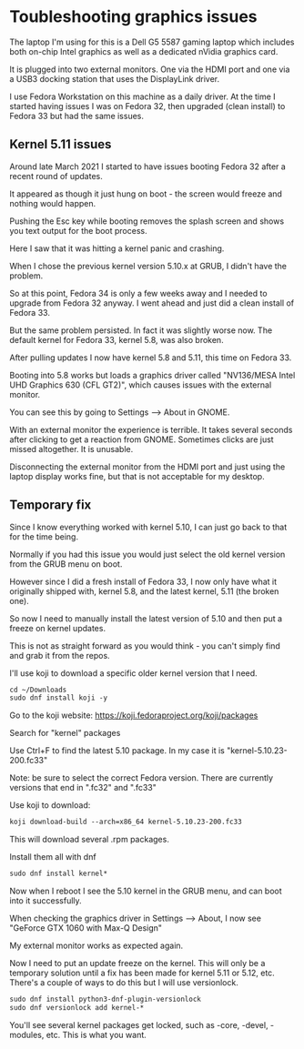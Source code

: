 # Toubleshooting graphics issues

The laptop I'm using for this is a Dell G5 5587 gaming laptop which includes both on-chip Intel graphics as well as a dedicated nVidia graphics card.

It is plugged into two external monitors. One via the HDMI port and one via a USB3 docking station that uses the DisplayLink driver.

I use Fedora Workstation on this machine as a daily driver. At the time I started having issues I was on Fedora 32, then upgraded (clean install) to Fedora 33 but had the same issues.

## Kernel 5.11 issues
Around late March 2021 I started to have issues booting Fedora 32 after a recent round of updates.

It appeared as though it just hung on boot - the screen would freeze and nothing would happen.

Pushing the Esc key while booting removes the splash screen and shows you text output for the boot process.

Here I saw that it was hitting a kernel panic and crashing.

When I chose the previous kernel version 5.10.x at GRUB, I didn't have the problem.

So at this point, Fedora 34 is only a few weeks away and I needed to upgrade from Fedora 32 anyway. I went ahead and just did a clean install of Fedora 33.

But the same problem persisted. In fact it was slightly worse now. The default kernel for Fedora 33, kernel 5.8, was also broken.

After pulling updates I now have kernel 5.8 and 5.11, this time on Fedora 33.

Booting into 5.8 works but loads a graphics driver called "NV136/MESA Intel UHD Graphics 630 (CFL GT2)", which causes issues with the external monitor.

You can see this by going to Settings --> About in GNOME.

With an external monitor the experience is terrible. It takes several seconds after clicking to get a reaction from GNOME. Sometimes clicks are just missed altogether. It is unusable.

Disconnecting the external monitor from the HDMI port and just using the laptop display works fine, but that is not acceptable for my desktop.


## Temporary fix
Since I know everything worked with kernel 5.10, I can just go back to that for the time being.

Normally if you had this issue you would just select the old kernel version from the GRUB menu on boot.

However since I did a fresh install of Fedora 33, I now only have what it originally shipped with, kernel 5.8, and the latest kernel, 5.11 (the broken one).

So now I need to manually install the latest version of 5.10 and then put a freeze on kernel updates.

This is not as straight forward as you would think - you can't simply find and grab it from the repos.

I'll use koji to download a specific older kernel version that I need.

```markdown
cd ~/Downloads
sudo dnf install koji -y
```

Go to the koji website: https://koji.fedoraproject.org/koji/packages

Search for "kernel" packages

Use Ctrl+F to find the latest 5.10 package. In my case it is "kernel-5.10.23-200.fc33"

Note: be sure to select the correct Fedora version. There are currently versions that end in ".fc32" and ".fc33"

Use koji to download:
```markdown
koji download-build --arch=x86_64 kernel-5.10.23-200.fc33
```

This will download several .rpm packages.

Install them all with dnf
```markdown
sudo dnf install kernel*
```

Now when I reboot I see the 5.10 kernel in the GRUB menu, and can boot into it successfully.

When checking the graphics driver in Settings --> About, I now see "GeForce GTX 1060 with Max-Q Design"

My external monitor works as expected again.

Now I need to put an update freeze on the kernel. This will only be a temporary solution until a fix has been made for kernel 5.11 or 5.12, etc. There's a couple of ways to do this but I will use versionlock.
```markdown
sudo dnf install python3-dnf-plugin-versionlock
sudo dnf versionlock add kernel-*
```
You'll see several kernel packages get locked, such as -core, -devel, -modules, etc. This is what you want.

